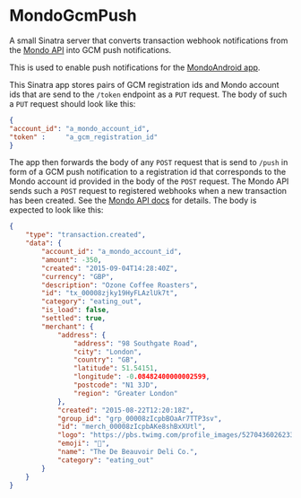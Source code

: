 # MondoGcmPush
A small Sinatra server that converts transaction webhook notifications
from the [Mondo API](https://getmondo.co.uk/docs) into GCM push notifications.


This is used to enable push notifications for the [MondoAndroid app](https://github.com/joluet/MondoAndroid).

This Sinatra app stores pairs of GCM registration ids and Mondo account ids that are send to the `/token` endpoint as a `PUT` request. The body of such a `PUT` request should look like this:
```json
{
"account_id": "a_mondo_account_id", 
"token" :     "a_gcm_registration_id"
}
```

The app then forwards the body of any `POST` request that is send to `/push` in form of a GCM push notification to a registration id that corresponds to the Mondo account id provided in the body of the `POST` request. The Mondo API sends such a `POST` request to registered webhooks when a new transaction has been created. See the [Mondo API docs](https://getmondo.co.uk/docs/#webhooks) for details. The body is expected to look like this:
```json
{
    "type": "transaction.created",
    "data": {
        "account_id": "a_mondo_account_id",
        "amount": -350,
        "created": "2015-09-04T14:28:40Z",
        "currency": "GBP",
        "description": "Ozone Coffee Roasters",
        "id": "tx_00008zjky19HyFLAzlUk7t",
        "category": "eating_out",
        "is_load": false,
        "settled": true,
        "merchant": {
            "address": {
                "address": "98 Southgate Road",
                "city": "London",
                "country": "GB",
                "latitude": 51.54151,
                "longitude": -0.08482400000002599,
                "postcode": "N1 3JD",
                "region": "Greater London"
            },
            "created": "2015-08-22T12:20:18Z",
            "group_id": "grp_00008zIcpbBOaAr7TTP3sv",
            "id": "merch_00008zIcpbAKe8shBxXUtl",
            "logo": "https://pbs.twimg.com/profile_images/527043602623389696/68_SgUWJ.jpeg",
            "emoji": "🍞",
            "name": "The De Beauvoir Deli Co.",
            "category": "eating_out"
        }
    }
}
```
